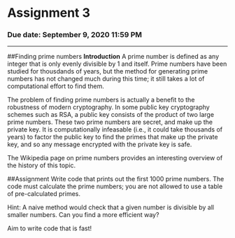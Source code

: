 # Assignment 3
### Due date: September 9, 2020 11:59 PM


---
##Finding prime numbers
**Introduction**
A prime number is defined as any integer that is only evenly divisible by 1 and itself. Prime numbers have been studied for thousdands of years, but the method for generating prime numbers has not changed much during this time; it still takes a lot of computational effort to find them.

The problem of finding prime numbers is actually a benefit to the robustness of modern cryptography. In some public key cryptography schemes such as RSA, a public key consists of the product of two large prime numbers. These two prime numbers are secret, and make up the private key. It is computationally infeasable (i.e., it could take thousands of years) to factor the public key to find the primes that make up the private key, and so any message encrypted with the private key is safe.

The Wikipedia page on prime numbers provides an interesting overview of the history of this topic.

##Assignment
Write code that prints out the first 1000 prime numbers. The code must calculate the prime numbers; you are not allowed to use a table of pre-calculated primes.

Hint: A naive method would check that a given number is divisible by all smaller numbers. Can you find a more efficient way?

Aim to write code that is fast!